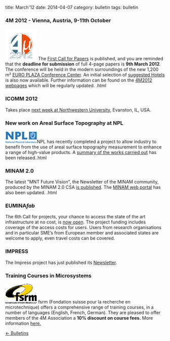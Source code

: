 title: March'12
date: 2014-04-07 
category: bulletin
tags: bulletin

<!--break-->
### 4M 2012 - Vienna, Austria, 9-11th October


![4M2011](/images/4m-2012_100.png)
The [First Call for Papers](/conference/2012/Call-Papers-4M2012) is published,  and you are reminded that the **deadline for submission** of full 4-page papers is **9th March 2012**. The conference will be held in the modern surroundings of the new 1,200 m² [EURO PLAZA Conference Center](http://www.europlaza.at/jart/prj3/euro_pl/website.jart?rel=en&content-id=1155914559700&reserve-mode=active). An initial selection of [suggested Hotels](/content/Hotels-Accommodation/Hotels-Accommodation.html) is also now available. Further information can be found on the [4M2012 webpages](/conference/2012) which will be regularly updated. .html
  
### ICOMM 2012

Takes place [next week at Northwestern University](/event/ICOMM-2012), Evanston, IL, USA.  
  
### New work on Areal Surface Topography at NPL

![NPL](/images/npl-logo.jpg)NPL has recently completed a project to allow industry to benefit from the use of areal surface topography measurement to enhance a range of high-value products. A [summary of the works carried out](/content/New-work-areal-surface-topography-NPL/New-work-areal-surface-topography-NPL.html) has been released..html
  
### MINAM 2.0

The latest "MNT Future Vision", the Newsletter of the MINAM community, produced by the MINAM 2.0 CSA [is published](/content/MNT-Future-Vision/MNT-Future-Vision.html). The [MINAM web portal](http://www.minamwebportal.eu/index.php?m1=Public-Area) has also been updated.   .html
  
### EUMINA*fab* 

The 6th Call for projects, your chance to access the state of the art infrastructure at no cost, is [now open](http://www.euminafab.eu/). The project funding includes coverage of the access costs for users. Users from research organisations and in particular SME’s from European member and associated states are welcome to apply, even travel costs can be covered.  
  
### IMPRESS

The Impress project has just published its [Newsletter](/content/IMPRESS-Newsletter/IMPRESS-Newsletter.html).

### Training Courses in Microsystems

![FSRM](/images/FSRM_LOGO_web.gif)
fsrm (Fondation suisse pour la recherche en microtechnique) offers a comprehensive range of training courses, in a number of languages (English, French, German). They are pleased to offer members of the 4M Association a <b>10% discount on course fees.</b> More information [here.](/content/fsrm-training-courses/fsrm-training-courses.html)

[&larr; Bulletins](/bulletin/index.html)